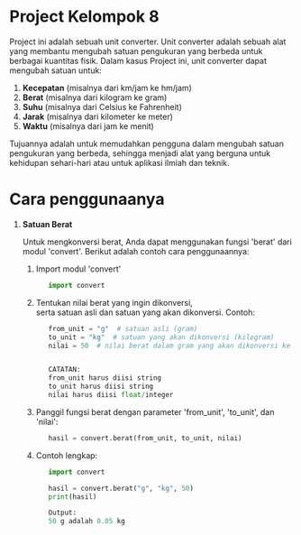 # Project Kelompok 8

   Project ini adalah sebuah unit converter.
   Unit converter adalah sebuah alat yang membantu mengubah satuan pengukuran yang berbeda untuk berbagai kuantitas fisik. Dalam kasus Project ini, unit converter dapat mengubah satuan untuk:

   1. **Kecepatan** (misalnya dari km/jam ke hm/jam)
   2. **Berat** (misalnya dari kilogram ke gram)
   3. **Suhu** (misalnya dari Celsius ke Fahrenheit)
   4. **Jarak** (misalnya dari kilometer ke meter)
   5. **Waktu** (misalnya dari jam ke menit)

   Tujuannya adalah untuk memudahkan pengguna dalam mengubah satuan pengukuran yang berbeda, sehingga menjadi alat yang berguna untuk kehidupan sehari-hari atau untuk aplikasi ilmiah dan teknik.

# Cara penggunaanya

   1. **Satuan Berat**
   
       Untuk mengkonversi berat, Anda dapat menggunakan fungsi 'berat' dari modul 'convert'.
       Berikut adalah contoh cara penggunaannya:
       1. Import modul 'convert'

          ```python
             import convert
          ```
          
       2. Tentukan nilai berat yang ingin dikonversi,    
          serta satuan asli dan satuan yang akan dikonversi.
          Contoh:

          ```python
             from_unit = "g"  # satuan asli (gram)
             to_unit = "kg"  # satuan yang akan dikonversi (kilogram)
             nilai = 50  # nilai berat dalam gram yang akan dikonversi ke kilogram


             CATATAN:
             from_unit harus diisi string
             to_unit harus diisi string
             nilai harus diisi float/integer
          ```
          
       4. Panggil fungsi berat dengan parameter 'from_unit', 'to_unit', dan 'nilai':

          ```python
             hasil = convert.berat(from_unit, to_unit, nilai)
          ```
          
       5. Contoh lengkap:

          ```python
             import convert

             hasil = convert.berat("g", "kg", 50)
             print(hasil)

             Output:
             50 g adalah 0.05 kg
          ```

